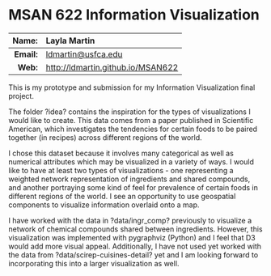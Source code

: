 
MSAN 622 Information Visualization
==================================

|  **Name:** | Layla Martin           |
|-----------:|:-----------------------|
| **Email:** | <ldmartin@usfca.edu> |
|   **Web:** | <http://ldmartin.github.io/MSAN622> |

This is my prototype and submission for my Information Visualization final project. 

The folder ?idea? contains the inspiration for the types of visualizations I would like to create. This data comes from a paper published in Scientific American, which investigates the tendencies for certain foods to be paired together (in recipes) across different regions of the world. 

I chose this dataset because it involves many categorical as well as numerical attributes which may be visualized in a variety of ways. I would like to have at least two types of visualizations - one representing a weighted network representation of ingredients and shared compounds, and another portraying some kind of feel for prevalence of certain foods in different regions of the world. I see an opportunity to use geospatial components to visualize information overlaid onto a map. 

I have worked with the data in ?data/ingr_comp? previously to visualize a network of chemical compounds shared between ingredients. However, this visualization was implemented with pygraphviz (Python) and I feel that D3 would add more visual appeal. Additionally, I have not used yet worked with the data from ?data/scirep-cuisines-detail? yet and I am looking forward to incorporating this into a larger visualization as well. 